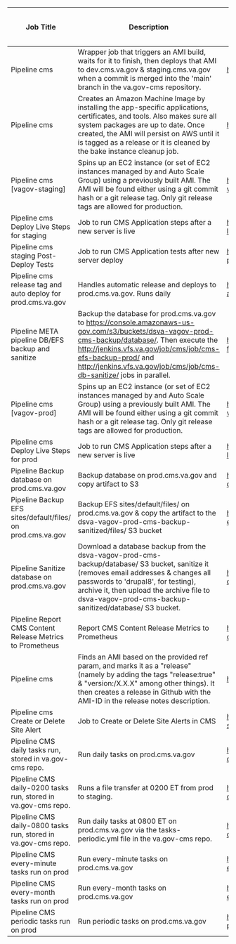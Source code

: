 | **Job Title**                                                 | Description                                                                                                                                                                                                                                                                               | **Link**                                                                 | **Can be moved to Drupal?**          |
|---------------------------------------------------------------|-------------------------------------------------------------------------------------------------------------------------------------------------------------------------------------------------------------------------------------------------------------------------------------------|--------------------------------------------------------------------------|--------------------------------------|
| Pipeline cms                                                  | Wrapper job that triggers an AMI build, waits for it to finish, then deploys that AMI to dev.cms.va.gov & staging.cms.va.gov when a commit is merged into the 'main' branch in the va.gov-cms repository.                                                                                 | http://jenkins.vfs.va.gov/job/testing/job/cms/                           | No                                   |
| Pipeline cms                                                  | Creates an Amazon Machine Image by installing the app-specific applications, certificates, and tools. Also makes sure all system packages are up to date. Once created, the AMI will persist on AWS until it is tagged as a release or it is cleaned by the bake instance cleanup job.    | http://jenkins.vfs.va.gov/job/builds/job/cms/                            | No                                   |
| Pipeline cms [vagov-staging]                                  | Spins up an EC2 instance (or set of EC2 instances managed by and Auto Scale Group) using a previously built AMI. The AMI will be found either using a git commit hash or a git release tag. Only git release tags are allowed for production.                                             | http://jenkins.vfs.va.gov/job/deploys/job/cms-vagov-staging/             | No                                   |
| Pipeline cms Deploy Live Steps for staging                    | Job to run CMS Application steps after a new server is live                                                                                                                                                                                                                               | http://jenkins.vfs.va.gov/job/cms/job/deploy-live-staging/               | No                                   |
| Pipeline cms staging Post-Deploy Tests                        | Job to run CMS Application tests after new server deploy                                                                                                                                                                                                                                  | http://jenkins.vfs.va.gov/job/testing/job/cms-post-deploy-tests-staging/ | No                                   |
| Pipeline cms release tag and auto deploy for prod.cms.va.gov  | Handles automatic release and deploys to prod.cms.va.gov. Runs daily                                                                                                                                                                                                                      | http://jenkins.vfs.va.gov/job/deploys/job/cms-auto-deploy/               | No                                   |
| Pipeline META pipeline DB/EFS backup and sanitize             | Backup the database for prod.cms.va.gov to https://console.amazonaws-us-gov.com/s3/buckets/dsva-vagov-prod-cms-backup/database/. Then execute the http://jenkins.vfs.va.gov/job/cms/job/cms-efs-backup-prod/ and http://jenkins.vfs.va.gov/job/cms/job/cms-db-sanitize/ jobs in parallel. | http://jenkins.vfs.va.gov/job/cms/job/cms-full-pipeline/                 | No                                   |
| Pipeline cms [vagov-prod]                                     | Spins up an EC2 instance (or set of EC2 instances managed by and Auto Scale Group) using a previously built AMI. The AMI will be found either using a git commit hash or a git release tag. Only git release tags are allowed for production.                                             | http://jenkins.vfs.va.gov/job/deploys/job/cms-vagov-prod/                | No                                   |
| Pipeline cms Deploy Live Steps for prod                       | Job to run CMS Application steps after a new server is live                                                                                                                                                                                                                               | http://jenkins.vfs.va.gov/job/cms/job/deploy-live-prod/                  | No                                   |
| Pipeline Backup database on prod.cms.va.gov                   | Backup database on prod.cms.va.gov and copy artifact to S3                                                                                                                                                                                                                                | http://jenkins.vfs.va.gov/job/cms/job/cms-db-backup-prod/                | No                                   |
| Pipeline Backup EFS sites/default/files/ on prod.cms.va.gov   | Backup EFS sites/default/files/ on prod.cms.va.gov & copy the artifact to the dsva-vagov-prod-cms-backup-sanitized/files/ S3 bucket                                                                                                                                                       | http://jenkins.vfs.va.gov/job/cms/job/cms-efs-backup-prod/               | No                                   |
| Pipeline Sanitize database on prod.cms.va.gov                 | Download a database backup from the dsva-vagov-prod-cms-backup/database/ S3 bucket, sanitize it (removes email addresses & changes all passwords to 'drupal8', for testing), archive it, then upload the archive file to dsva-vagov-prod-cms-backup-sanitized/database/ S3 bucket.        | http://jenkins.vfs.va.gov/job/cms/job/cms-db-sanitize/                   | No                                   |
| Pipeline Report CMS Content Release Metrics to Prometheus     | Report CMS Content Release Metrics to Prometheus                                                                                                                                                                                                                                          | http://jenkins.vfs.va.gov/job/cms/job/cms-content-release-metrics/       | No                                   |
| Pipeline cms                                                  | Finds an AMI based on the provided ref param, and marks it as a "release" (namely by adding the tags "release:true" & "version:/X.X.X" among other things). It then creates a release in Github with the AMI-ID in the release notes description.                                         | http://jenkins.vfs.va.gov/job/releases/job/cms/                          | No                                   |
| Pipeline cms Create or Delete Site Alert                      | Job to Create or Delete Site Alerts in CMS                                                                                                                                                                                                                                                | http://jenkins.vfs.va.gov/job/cms/job/cms-site-alert/                    | No                                   |
| Pipeline CMS daily tasks run, stored in va.gov-cms repo.      | Run daily tasks on prod.cms.va.gov                                                                                                                                                                                                                                                        | http://jenkins.vfs.va.gov/job/cms/job/cms-daily/                         | Yes                                  |
| Pipeline CMS daily-0200 tasks run, stored in va.gov-cms repo. | Runs a file transfer at 0200 ET from prod to staging.                                                                                                                                                                                                                                     | http://jenkins.vfs.va.gov/job/cms/job/cms-daily-0200/                    | No                                   |
| Pipeline CMS daily-0800 tasks run, stored in va.gov-cms repo. | Run daily tasks at 0800 ET on prod.cms.va.gov via the tasks-periodic.yml file in the va.gov-cms repo.                                                                                                                                                                                     | http://jenkins.vfs.va.gov/job/cms/job/cms-daily-0800/                    | Yes                                  |
| Pipeline CMS every-minute tasks run on prod                   | Run every-minute tasks on prod.cms.va.gov                                                                                                                                                                                                                                                 | http://jenkins.vfs.va.gov/job/cms/job/cms-every-minute-prod/             | Yes                                  |
| Pipeline CMS every-month tasks run on prod                    | Run every-month tasks on prod.cms.va.gov                                                                                                                                                                                                                                                  | http://jenkins.vfs.va.gov/job/cms/job/cms-every-month-prod/              | Yes                                  |
| Pipeline CMS periodic tasks run on prod                       | Run periodic tasks on prod.cms.va.gov                                                                                                                                                                                                                                                     | http://jenkins.vfs.va.gov/job/cms/job/cms-periodic-prod/                 | Yes                                  |
